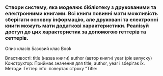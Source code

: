 ### Створи систему, яка моделює бібліотеку з друкованими та електронними книгами. Всі книги повинні мати можливість зберігати основну інформацію, але друковані та електронні книги можуть мати додаткові характеристики. Реалізуй доступ до цих характеристик за допомогою геттерів та сеттерів.
Опис класів
Базовий клас Book

Властивості:
title (назва книги)
author (автор книги)
year (рік випуску)
Конструктор:
Приймає значення для title, author, year і зберігає їх.
Методи:
Геттер info: повертає строку "Title: <title>, Author: <author>, Year: <year>".
Метод getDescription(): повертає строку "This is a book titled '<title>' by <author>.".
Сеттер year: перевіряє, чи значення року є числом; якщо ні, виводить помилку в консоль.
Клас-нащадок PrintedBook, який успадковує Book

Додаткова властивість:
pageCount (кількість сторінок)
Конструктор:
Приймає всі параметри для Book, а також додатково pageCount.
Викликає конструктор батьківського класу через super.
Методи:
Перевизначення геттера info: повертає строку "Title: <title>, Author: <author>, Year: <year>, Pages: <pageCount>".
Перевизначення методу getDescription(): використовує super.getDescription() та додає " It has <pageCount> pages.".
Сеттер pageCount: перевіряє, чи значення pageCount є числом більше за 0; якщо ні, виводить помилку в консоль.
Клас-нащадок Ebook, який успадковує Book

Додаткова властивість:
fileSize (розмір файлу в МБ)
Конструктор:
Приймає всі параметри для Book, а також додатково fileSize.
Викликає конструктор батьківського класу через super.
Методи:
Перевизначення геттера info: повертає строку "Title: <title>, Author: <author>, Year: <year>, File Size: <fileSize>MB".
Перевизначення методу getDescription(): використовує super.getDescription() та додає " File size is <fileSize> MB.".
Сеттер fileSize: перевіряє, чи значення fileSize є числом більше за 0; якщо ні, виводить помилку в консоль.
Критерії виконання

Реалізуй аксесори для властивостей класів year, pageCount, fileSize.

Використовуй super для звернення до методів батьківського класу.

Перевизначення методів getInfo та getDescription повинні відповідати описаному формату.